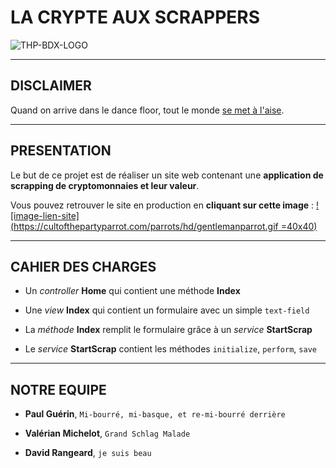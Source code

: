 # LA CRYPTE AUX SCRAPPERS



![THP-BDX-LOGO](http://image.noelshack.com/fichiers/2018/45/1/1541412703-thpbdx1.png)



---

## DISCLAIMER



Quand on arrive dans le dance floor, tout le monde [se met à l'aise](https://www.youtube.com/watch?v=mGgipFeAXg8).



---

## PRESENTATION



Le but de ce projet est de réaliser un site web contenant une **application de scrapping de cryptomonnaies et leur valeur**.



Vous pouvez retrouver le site en production en **cliquant sur cette image** : [![image-lien-site](https://cultofthepartyparrot.com/parrots/hd/gentlemanparrot.gif =40x40)](http://www.google.com)



---

## CAHIER DES CHARGES



* Un _controller_ **Home** qui contient une méthode  **Index**

* Une _view_ **Index** qui contient un formulaire avec un simple `text-field`

* La _méthode_ **Index** remplit le formulaire grâce à un _service_ **StartScrap**

* Le _service_ **StartScrap** contient les méthodes `initialize`, `perform`, `save`



---

## NOTRE EQUIPE



* **Paul Guérin**, `Mi-bourré, mi-basque, et re-mi-bourré derrière`

* **Valérian Michelot**, `Grand Schlag Malade`

* **David Rangeard**, `je suis beau`